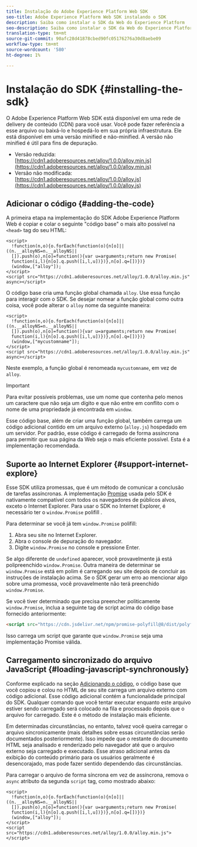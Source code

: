 ```yaml
---
title: Instalação do Adobe Experience Platform Web SDK
seo-title: Adobe Experience Platform Web SDK instalando o SDK
description: Saiba como instalar o SDK da Web do Experience Platform
seo-description: Saiba como instalar o SDK da Web do Experience Platform
translation-type: tm+mt
source-git-commit: 90afc28d41878cbed90fc05176276a30d8aebe09
workflow-type: tm+mt
source-wordcount: '580'
ht-degree: 1%

---
```



# Instalação do SDK {#installing-the-sdk}

O Adobe Experience Platform Web SDK está disponível em uma rede de delivery de conteúdo (CDN) para você usar. Você pode fazer referência a esse arquivo ou baixá-lo e hospedá-lo em sua própria infraestrutura. Ele está disponível em uma versão minified e não-minified. A versão não minified é útil para fins de depuração.

* Versão reduzida: [https://cdn1.adoberesources.net/alloy/1.0.0/alloy.min.js](https://cdn1.adoberesources.net/alloy/1.0.0/alloy.min.js)
* Versão não modificada: [https://cdn1.adoberesources.net/alloy/1.0.0/alloy.js](https://cdn1.adoberesources.net/alloy/1.0.0/alloy.js)

## Adicionar o código {#adding-the-code}

A primeira etapa na implementação do SDK Adobe Experience Platform Web é copiar e colar o seguinte &quot;código base&quot; o mais alto possível na `<head>` tag do seu HTML:

```markup
<script>
  !function(n,o){o.forEach(function(o){n[o]||((n.__alloyNS=n.__alloyNS||
  []).push(o),n[o]=function(){var u=arguments;return new Promise(
  function(i,l){n[o].q.push([i,l,u])})},n[o].q=[])})}
  (window,["alloy"]);
</script>
<script src="https://cdn1.adoberesources.net/alloy/1.0.0/alloy.min.js" async></script>
```

O código base cria uma função global chamada `alloy`. Use essa função para interagir com o SDK. Se desejar nomear a função global como outra coisa, você pode alterar o `alloy` nome da seguinte maneira:

```markup
<script>
  !function(n,o){o.forEach(function(o){n[o]||((n.__alloyNS=n.__alloyNS||
  []).push(o),n[o]=function(){var u=arguments;return new Promise(
  function(i,l){n[o].q.push([i,l,u])})},n[o].q=[])})}
  (window,["mycustomname"]);
</script>
<script src="https://cdn1.adoberesources.net/alloy/1.0.0/alloy.min.js" async></script>
```

Neste exemplo, a função global é renomeada `mycustomname`, em vez de `alloy`.

>[!IMPORTANT]
>Para evitar possíveis problemas, use um nome que contenha pelo menos um caractere que não seja um dígito e que não entre em conflito com o nome de uma propriedade já encontrada em `window`.

Esse código base, além de criar uma função global, também carrega um código adicional contido em um arquivo externo \(`alloy.js`\) hospedado em um servidor. Por padrão, esse código é carregado de forma assíncrona para permitir que sua página da Web seja o mais eficiente possível. Esta é a implementação recomendada.

## Suporte ao Internet Explorer {#support-internet-explore}

Esse SDK utiliza promessas, que é um método de comunicar a conclusão de tarefas assíncronas. A implementação [Promise](https://developer.mozilla.org/pt-BR/docs/Web/JavaScript/Reference/Global_Objects/Promise) usada pelo SDK é nativamente compatível com todos os navegadores de públicos alvos, exceto o Internet Explorer. Para usar o SDK no Internet Explorer, é necessário ter o `window.Promise` polifill [](https://remysharp.com/2010/10/08/what-is-a-polyfill).

Para determinar se você já tem `window.Promise` polifill:

1. Abra seu site no Internet Explorer.
1. Abra o console de depuração do navegador.
1. Digite `window.Promise` no console e pressione Enter.

Se algo diferente de `undefined` aparecer, você provavelmente já está polipreenchido `window.Promise`. Outra maneira de determinar se `window.Promise` está em polim é carregando seu site depois de concluir as instruções de instalação acima. Se o SDK gerar um erro ao mencionar algo sobre uma promessa, você provavelmente não terá preenchido `window.Promise`.

Se você tiver determinado que precisa preencher politicamente `window.Promise`, inclua a seguinte tag de script acima do código base fornecido anteriormente:

```html
<script src="https://cdn.jsdelivr.net/npm/promise-polyfill@8/dist/polyfill.min.js"></script>
```

Isso carrega um script que garante que `window.Promise` seja uma implementação Promise válida.

## Carregamento sincronizado do arquivo JavaScript {#loading-javascript-synchronously}

Conforme explicado na seção [Adicionando o código](#adding-the-code), o código base que você copiou e colou no HTML de seu site carrega um arquivo externo com código adicional. Esse código adicional contém a funcionalidade principal do SDK. Qualquer comando que você tentar executar enquanto este arquivo estiver sendo carregado será colocado na fila e processado depois que o arquivo for carregado. Este é o método de instalação mais eficiente.

Em determinadas circunstâncias, no entanto, talvez você queira carregar o arquivo sincronicamente \(mais detalhes sobre essas circunstâncias serão documentados posteriormente\). Isso impede que o restante do documento HTML seja analisado e renderizado pelo navegador até que o arquivo externo seja carregado e executado. Esse atraso adicional antes da exibição do conteúdo primário para os usuários geralmente é desencorajado, mas pode fazer sentido dependendo das circunstâncias.

Para carregar o arquivo de forma síncrona em vez de assíncrona, remova o `async` atributo da segunda `script` tag, como mostrado abaixo:

```markup
<script>
  !function(n,o){o.forEach(function(o){n[o]||((n.__alloyNS=n.__alloyNS||
  []).push(o),n[o]=function(){var u=arguments;return new Promise(
  function(i,l){n[o].q.push([i,l,u])})},n[o].q=[])})}
  (window,["alloy"]);
</script>
<script src="https://cdn1.adoberesources.net/alloy/1.0.0/alloy.min.js"></script>
```
